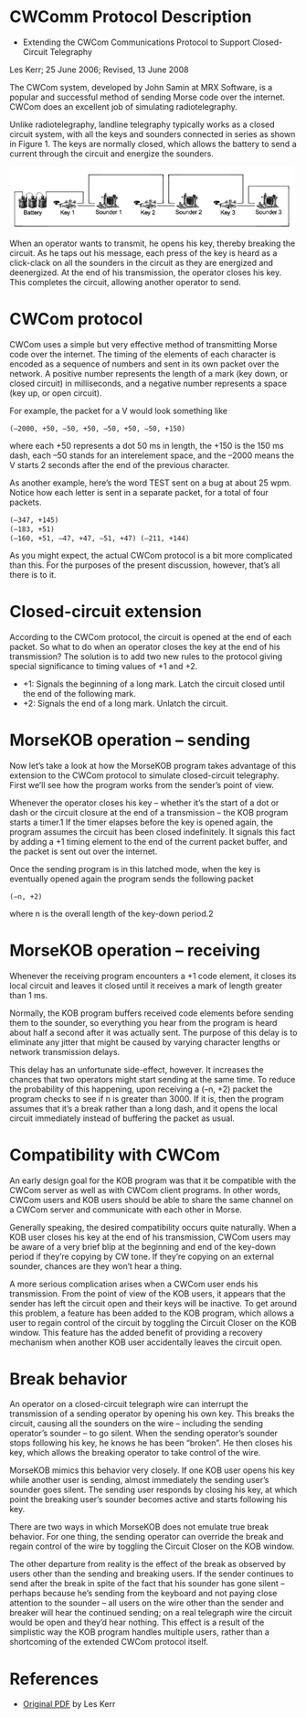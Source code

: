 # CWComm Protocol Description
- Extending the CWCom Communications Protocol to Support Closed-Circuit Telegraphy


Les Kerr; 25 June 2006; Revised, 13 June 2008

The CWCom system, developed by John Samin at MRX Software, is a popular and successful method of sending Morse code over the internet. CWCom does an excellent job of simulating radiotelegraphy.

Unlike radiotelegraphy, landline telegraphy typically works as a closed circuit system, with all the keys and sounders connected in series as shown in Figure 1. The keys are normally closed, which allows the battery to send a current through the circuit and energize the sounders.

<img src="./closed-circuit-telegraph.png" alt="Prototype" width="500"/>

When an operator wants to transmit, he opens his key, thereby breaking the circuit. As he taps out his message, each press of the key is heard as a click-clack on all the sounders in the circuit as they are energized and deenergized. At the end of his transmission, the operator closes his key. This completes the circuit, allowing another operator to send.

# CWCom protocol
CWCom uses a simple but very effective method of transmitting Morse code over the internet. The timing of the elements of each character is encoded as a sequence of numbers and sent in its own packet over the network. A positive number represents the length of a mark (key down, or closed circuit) in milliseconds, and a negative number represents a space (key up, or open circuit).

For example, the packet for a V would look something like 

    (–2000, +50, –50, +50, –50, +50, –50, +150)

where each +50 represents a dot 50 ms in length, the +150 is the 150 ms dash, each –50 stands for an interelement space, and the –2000 means the V starts 2 seconds after the end of the previous character.

As another example, here’s the word TEST sent on a bug at about 25 wpm. Notice how each letter is sent in a separate packet, for a total of four packets.

    (–347, +145)
    (–183, +51)
    (–160, +51, –47, +47, –51, +47) (–211, +144)

As you might expect, the actual CWCom protocol is a bit more complicated than this. For the purposes of the present discussion, however, that’s all there is to it.

# Closed-circuit extension
According to the CWCom protocol, the circuit is opened at the end of each packet. So what to do when an operator closes the key at the end of his transmission? The solution is to add two new rules to the protocol giving special significance to timing values of +1 and +2.
- +1: Signals the beginning of a long mark. Latch the circuit closed until the end of the following mark.
- +2: Signals the end of a long mark. Unlatch the circuit.

# MorseKOB operation – sending
Now let’s take a look at how the MorseKOB program takes advantage of this extension to the CWCom protocol to simulate closed-circuit telegraphy. First we’ll see how the program works from the sender’s point of view.

Whenever the operator closes his key – whether it’s the start of a dot or dash or the circuit closure at the end of a transmission – the KOB program starts a timer.1 If the timer elapses before the key is opened again, the program assumes the circuit has been closed indefinitely. It signals this fact by adding a +1 timing element to the end of the current packet buffer, and the packet is sent out over the internet.

Once the sending program is in this latched mode, when the key is eventually opened again the program sends the following packet

    (–n, +2)

where n is the overall length of the key-down period.2

# MorseKOB operation – receiving
Whenever the receiving program encounters a +1 code element, it closes its local circuit and leaves it closed until it receives a mark of length greater than 1 ms.

Normally, the KOB program buffers received code elements before sending them to the sounder, so everything you hear from the program is heard about half a second after it was actually sent. The purpose of this delay is to eliminate any jitter that might be caused by varying character lengths or network transmission delays.

This delay has an unfortunate side-effect, however. It increases the chances that two operators might start sending at the same time. To reduce the probability of this happening, upon receiving a (–n, +2) packet the program checks to see if n is greater than 3000. If it is, then the program assumes that it’s a break rather than a long dash, and it opens the local circuit immediately instead of buffering the packet as usual.

# Compatibility with CWCom
An early design goal for the KOB program was that it be compatible with the CWCom server as well as with CWCom client programs. In other words, CWCom users and KOB users should be able to share the same channel on a CWCom server and communicate with each other in Morse.

Generally speaking, the desired compatibility occurs quite naturally. When a KOB user closes his key at the end of his transmission, CWCom users may be aware of a very brief blip at the beginning and end of the key-down period if they’re copying by CW tone. If they’re copying on an external sounder, chances are they won’t hear a thing.

A more serious complication arises when a CWCom user ends his transmission. From the point of view of the KOB users, it appears that the sender has left the circuit open and their keys will be inactive. To get around this problem, a feature has been added to the KOB program, which allows a user to regain control of the circuit by toggling the Circuit Closer on the KOB window. This feature has the added benefit of providing a recovery mechanism when another KOB user accidentally leaves the circuit open.

# Break behavior
An operator on a closed-circuit telegraph wire can interrupt the transmission of a sending operator by opening his own key. This breaks the circuit, causing all the sounders on the wire – including the sending operator’s sounder – to go silent. When the sending operator’s sounder stops following his key, he knows he has been “broken”. He then closes his key, which allows the breaking operator to take control of the wire.

MorseKOB mimics this behavior very closely. If one KOB user opens his key while another user is sending, almost immediately the sending user’s sounder goes silent. The sending user responds by closing his key, at which point the breaking user’s sounder becomes active and starts following his key.

There are two ways in which MorseKOB does not emulate true break behavior. For one thing, the sending operator can override the break and regain control of the wire by toggling the Circuit Closer on the KOB window.

The other departure from reality is the effect of the break as observed by users other than the sending and breaking users. If the sender continues to send after the break in spite of the fact that his sounder has gone silent – perhaps because he’s sending from the keyboard and not paying close attention to the sounder – all users on the wire other than the sender and breaker will hear the continued sending; on a real telegraph wire the circuit would be open and they’d hear nothing. This effect is a result of the simplistic way the KOB program handles multiple users, rather than a shortcoming of the extended CWCom protocol itself.

# References
- [Original PDF](./cwcom.pdf) by Les Kerr
